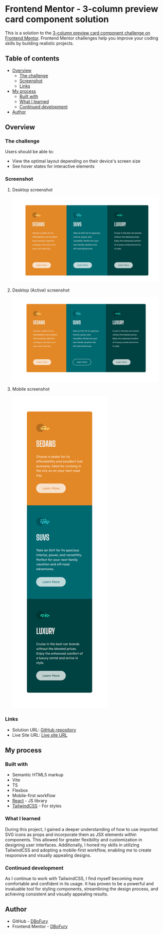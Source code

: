 # Frontend Mentor - 3-column preview card component solution

This is a solution to the [3-column preview card component challenge on Frontend Mentor](https://www.frontendmentor.io/challenges/3column-preview-card-component-pH92eAR2-). Frontend Mentor challenges help you improve your coding skills by building realistic projects.

## Table of contents

- [Overview](#overview)
  - [The challenge](#the-challenge)
  - [Screenshot](#screenshot)
  - [Links](#links)
- [My process](#my-process)
  - [Built with](#built-with)
  - [What I learned](#what-i-learned)
  - [Continued development](#continued-development)
- [Author](#author)

## Overview

### The challenge

Users should be able to:

- View the optimal layout depending on their device's screen size
- See hover states for interactive elements

### Screenshot

1. Desktop screenshot

   ![Desktop](./screenshots/Desktop.PNG)

2. Desktop (Active) screenshot

   ![Desktop-Active](./screenshots/Desktop-Active.PNG)

3. Mobile screenshot

   ![Mobile](./screenshots/Mobile.PNG)

### Links

- Solution URL: [GitHub repository](https://github.com/DBoFury/frontend-mentor-challenges/3-column-preview-card-component)
- Live Site URL: [Live site URL](https://dbofury.github.io/frontend-mentor-challenges/3-column-preview-card-component)

## My process

### Built with

- Semantic HTML5 markup
- Vite
- TS
- Flexbox
- Mobile-first workflow
- [React](https://reactjs.org/) - JS library
- [TailwindCSS](https://tailwindcss.com/) - For styles

### What I learned

During this project, I gained a deeper understanding of how to use imported SVG icons as props and incorporate them as JSX elements within components. This allowed for greater flexibility and customization in designing user interfaces. Additionally, I honed my skills in utilizing TailwindCSS and adopting a mobile-first workflow, enabling me to create responsive and visually appealing designs.

### Continued development

As I continue to work with TailwindCSS, I find myself becoming more comfortable and confident in its usage. It has proven to be a powerful and invaluable tool for styling components, streamlining the design process, and achieving consistent and visually appealing results.

## Author

- GitHub - [DBoFury](https://github.com/DBoFury)
- Frontend Mentor - [DBoFury](https://www.frontendmentor.io/profile/DBoFury)
